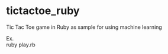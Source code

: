 tictactoe_ruby
==============
Tic Tac Toe game in Ruby as sample for using machine learning

Ex.  
ruby play.rb

